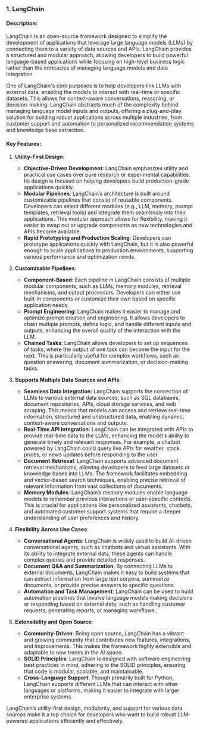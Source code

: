 ### 1. **LangChain**

#### **Description**:

LangChain is an open-source framework designed to simplify the development of applications that leverage large language models (LLMs) by connecting them to a variety of data sources and APIs. LangChain provides a structured and modular approach, allowing developers to build powerful language-based applications while focusing on high-level business logic rather than the intricacies of managing language models and data integration.

One of LangChain's core purposes is to help developers link LLMs with external data, enabling the models to interact with real-time or specific datasets. This allows for context-aware conversations, reasoning, or decision-making. LangChain abstracts much of the complexity behind managing language model inputs and outputs, offering a plug-and-play solution for building robust applications across multiple industries, from customer support and automation to personalized recommendation systems and knowledge base extraction.

#### **Key Features**:

1. **Utility-First Design**:

   - **Objective-Driven Development**: LangChain emphasizes utility and practical use cases over pure research or experimental capabilities. Its design is focused on helping developers build production-grade applications quickly.
   - **Modular Pipelines**: LangChain’s architecture is built around customizable pipelines that consist of reusable components. Developers can select different modules (e.g., LLM, memory, prompt templates, retrieval tools) and integrate them seamlessly into their applications. This modular approach allows for flexibility, making it easier to swap out or upgrade components as new technologies and APIs become available.
   - **Rapid Prototyping and Production Scaling**: Developers can prototype applications quickly with LangChain, but it is also powerful enough to scale applications to production environments, supporting various performance and optimization needs.

2. **Customizable Pipelines**:

   - **Component-Based**: Each pipeline in LangChain consists of multiple modular components, such as LLMs, memory modules, retrieval mechanisms, and output processors. Developers can either use built-in components or customize their own based on specific application needs.
   - **Prompt Engineering**: LangChain makes it easier to manage and optimize prompt creation and engineering. It allows developers to chain multiple prompts, define logic, and handle different inputs and outputs, enhancing the overall quality of the interaction with the LLM.
   - **Chained Tasks**: LangChain allows developers to set up sequences of tasks, where the output of one task can become the input for the next. This is particularly useful for complex workflows, such as question answering, document summarization, or decision-making tasks.

3. **Supports Multiple Data Sources and APIs**:

   - **Seamless Data Integration**: LangChain supports the connection of LLMs to various external data sources, such as SQL databases, document repositories, APIs, cloud storage services, and web scraping. This means that models can access and retrieve real-time information, structured and unstructured data, enabling dynamic, context-aware conversations and outputs.
   - **Real-Time API Integration**: LangChain can be integrated with APIs to provide real-time data to the LLMs, enhancing the model’s ability to generate timely and relevant responses. For example, a chatbot powered by LangChain could query live APIs for weather, stock prices, or news updates before responding to the user.
   - **Document Retrieval**: LangChain supports advanced document retrieval mechanisms, allowing developers to feed large datasets or knowledge bases into LLMs. The framework facilitates embedding and vector-based search techniques, enabling precise retrieval of relevant information from vast collections of documents.
   - **Memory Modules**: LangChain’s memory modules enable language models to remember previous interactions or user-specific contexts. This is crucial for applications like personalized assistants, chatbots, and automated customer support systems that require a deeper understanding of user preferences and history.

4. **Flexibility Across Use Cases**:

   - **Conversational Agents**: LangChain is widely used to build AI-driven conversational agents, such as chatbots and virtual assistants. With its ability to integrate external data, these agents can handle complex queries and provide detailed responses.
   - **Document Q&A and Summarization**: By connecting LLMs to external documents, LangChain makes it easy to build systems that can extract information from large text corpora, summarize documents, or provide precise answers to specific questions.
   - **Automation and Task Management**: LangChain can be used to build automation pipelines that involve language models making decisions or responding based on external data, such as handling customer requests, generating reports, or managing workflows.

5. **Extensibility and Open Source**:
   - **Community-Driven**: Being open source, LangChain has a vibrant and growing community that contributes new features, integrations, and improvements. This makes the framework highly extensible and adaptable to new trends in the AI space.
   - **SOLID Principles**: LangChain is designed with software engineering best practices in mind, adhering to the SOLID principles, ensuring that code is modular, scalable, and maintainable.
   - **Cross-Language Support**: Though primarily built for Python, LangChain supports different LLMs that can interact with other languages or platforms, making it easier to integrate with larger enterprise systems.

LangChain’s utility-first design, modularity, and support for various data sources make it a top choice for developers who want to build robust LLM-powered applications efficiently and effectively.
